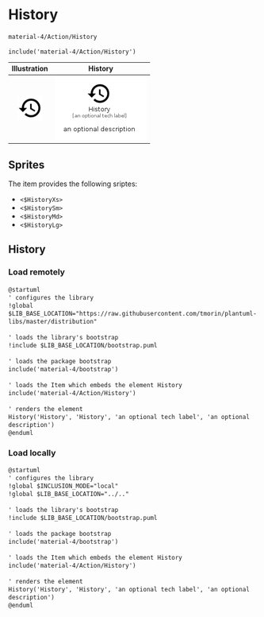 # History


```text
material-4/Action/History
```

```text
include('material-4/Action/History')
```



| Illustration | History |
| :---: | :---: |
| ![illustration for Illustration](../../material-4/Action/History.png) | ![illustration for History](../../material-4/Action/History.Local.png) |



## Sprites
The item provides the following sriptes:

- `<$HistoryXs>`
- `<$HistorySm>`
- `<$HistoryMd>`
- `<$HistoryLg>`





## History

### Load remotely
```plantuml
@startuml
' configures the library
!global $LIB_BASE_LOCATION="https://raw.githubusercontent.com/tmorin/plantuml-libs/master/distribution"

' loads the library's bootstrap
!include $LIB_BASE_LOCATION/bootstrap.puml

' loads the package bootstrap
include('material-4/bootstrap')

' loads the Item which embeds the element History
include('material-4/Action/History')

' renders the element
History('History', 'History', 'an optional tech label', 'an optional description')
@enduml
```

### Load locally
```plantuml
@startuml
' configures the library
!global $INCLUSION_MODE="local"
!global $LIB_BASE_LOCATION="../.."

' loads the library's bootstrap
!include $LIB_BASE_LOCATION/bootstrap.puml

' loads the package bootstrap
include('material-4/bootstrap')

' loads the Item which embeds the element History
include('material-4/Action/History')

' renders the element
History('History', 'History', 'an optional tech label', 'an optional description')
@enduml
```

